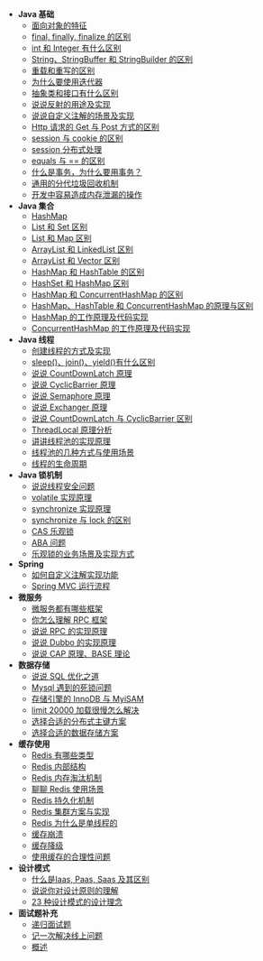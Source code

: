 * **Java 基础**
  * [面向对象的特征](interview/面向对象的特征.md)
  * [final, finally, finalize 的区别](interview/final-finally-finalize-的区别.md)
  * [int 和 Integer 有什么区别](interview/int-和-Integer-有什么区别.md)
  * [String、StringBuffer 和 StringBuilder 的区别](interview/String-StringBuffer-和-StringBuilder-的区别.md)
  * [重载和重写的区别](interview/重载和重写的区别.md)
  * [为什么要使用迭代器](interview/为什么要使用迭代器.md)
  * [抽象类和接口有什么区别](interview/抽象类和接口有什么区别.md)
  * [说说反射的用途及实现](interview/说说反射的用途及实现.md)
  * [说说自定义注解的场景及实现](interview/说说自定义注解的场景及实现.md)
  * [Http 请求的 Get 与 Post 方式的区别](interview/Http-请求的-Get-与-Post-方式的区别.md)
  * [session 与 cookie 的区别](interview/session-与-cookie-的区别.md)
  * [session 分布式处理](interview/session-分布式处理.md)
  * [equals 与 == 的区别](interview/equals-与-==-的区别.md)
  * [什么是事务，为什么要用事务？](interview/什么是事务-为什么要用事务.md)
  * [通用的分代垃圾回收机制](interview/通用的分代垃圾回收机制.md)
  * [开发中容易造成内存泄漏的操作](interview/开发中容易造成内存泄漏的操作.md)
* **Java 集合**
  * [HashMap](interview/HashMap.md)
  * [List 和 Set 区别](interview/List-和-Set-区别.md)
  * [List 和 Map 区别](interview/List-和-Map-区别.md)
  * [ArrayList 和 LinkedList 区别](interview/ArrayList-和-LinkedList-区别.md)
  * [ArrayList 和 Vector 区别](interview/ArrayList-和-Vector-区别.md)
  * [HashMap 和 HashTable 的区别](interview/HashMap-和-HashTable-的区别.md)
  * [HashSet 和 HashMap 区别](interview/HashSet-和-HashMap-区别.md)
  * [HashMap 和 ConcurrentHashMap 的区别](interview/HashMap-和-ConcurrentHashMap-的区别.md)
  * [HashMap、HashTable 和 ConcurrentHashMap 的原理与区别](interview/HashMap-HashTable-和-ConcurrentHashMap-的原理与区别.md)
  * [HashMap 的工作原理及代码实现](interview/HashMap-的工作原理及代码实现.md)
  * [ConcurrentHashMap 的工作原理及代码实现](interview/ConcurrentHashMap-的工作原理及代码实现.md)
* **Java 线程**
  * [创建线程的方式及实现](interview/创建线程的方式及实现.md)
  * [sleep()、join()、yield()有什么区别](interview/sleep()-join()-yield()有什么区别.md)
  * [说说 CountDownLatch 原理](interview/说说-CountDownLatch-原理.md)
  * [说说 CyclicBarrier 原理](interview/说说-CyclicBarrier-原理.md)
  * [说说 Semaphore 原理](interview/说说-Semaphore-原理.md)
  * [说说 Exchanger 原理](interview/说说-Exchanger-原理.md)
  * [说说 CountDownLatch 与 CyclicBarrier 区别](interview/说说-CountDownLatch-与-CyclicBarrier-区别.md)
  * [ThreadLocal 原理分析](interview/ThreadLocal-原理分析.md)
  * [讲讲线程池的实现原理](interview/讲讲线程池的实现原理.md)
  * [线程池的几种方式与使用场景](interview/线程池的几种方式与使用场景.md)
  * [线程的生命周期](interview/线程的生命周期.md)
* **Java 锁机制**
  * [说说线程安全问题](interview/说说线程安全问题.md)
  * [volatile 实现原理](interview/volatile-实现原理.md)
  * [synchronize 实现原理](interview/synchronize-实现原理.md)
  * [synchronize 与 lock 的区别](interview/synchronize-与-lock-的区别.md)
  * [CAS 乐观锁](interview/CAS-乐观锁.md)
  * [ABA 问题](interview/ABA-问题.md)
  * [乐观锁的业务场景及实现方式](interview/乐观锁的业务场景及实现方式.md)
* **Spring**
  - [如何自定义注解实现功能](interview/如何自定义注解实现功能.md)
  - [Spring MVC 运行流程](interview/Spring-MVC-运行流程.md)
* **微服务**
  * [微服务都有哪些框架](interview/微服务都有哪些框架.md)
  * [你怎么理解 RPC 框架](interview/你怎么理解-RPC-框架.md)
  * [说说 RPC 的实现原理](interview/说说-RPC-的实现原理.md)
  * [说说 Dubbo 的实现原理](interview/说说-Dubbo-的实现原理.md)
  * [说说 CAP 原理、BASE 理论](interview/说说-CAP-原理、-BASE-理论.md)
* **数据存储**
  * [说说 SQL 优化之道](interview/说说-SQL-优化之道.md)
  * [Mysql 遇到的死锁问题](interview/Mysql-遇到的死锁问题.md)
  * [存储引擎的 InnoDB 与 MyiSAM](interview/存储引擎的-InnoDB-与-MyiSAM.md)
  * [limit 20000 加载很慢怎么解决](interview/limit-20000-加载很慢怎么解决.md)
  * [选择合适的分布式主键方案](interview/选择合适的分布式主键方案.md)
  * [选择合适的数据存储方案](interview/选择合适的数据存储方案.md)
* **缓存使用**
  * [Redis 有哪些类型](interview/Redis-有哪些类型.md)
  * [Redis 内部结构](interview/Redis-内部结构.md)
  * [Redis 内存淘汰机制](interview/Redis-内存淘汰机制.md)
  * [聊聊 Redis 使用场景](interview/聊聊-Redis-使用场景.md)
  * [Redis 持久化机制](interview/Redis-持久化机制.md)
  * [Redis 集群方案与实现](interview/Redis-集群方案与实现.md)
  * [Redis 为什么是单线程的](interview/Redis-为什么是单线程的.md)
  * [缓存崩溃](interview/缓存崩溃.md)
  * [缓存降级](interview/缓存降级.md)
  * [使用缓存的合理性问题](interview/使用缓存的合理性问题.md)
* **设计模式**
  * [什么是Iaas, Paas, Saas 及其区别](interview/什么是Iaas-Paas-Saas-及其区别.md)
  * [说说你对设计原则的理解](interview/说说你对设计原则的理解.md)
  * [23 种设计模式的设计理念](interview/23-种设计模式的设计理念.md)
* **面试题补充**
  * [递归面试题](interview/递归.md)
  * [记一次解决线上问题](interview/记一次解决线上问题.md)
  * [概述](interview/补充.md)